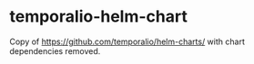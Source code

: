 # temporalio-helm-chart

Copy of https://github.com/temporalio/helm-charts/ with chart dependencies removed.

